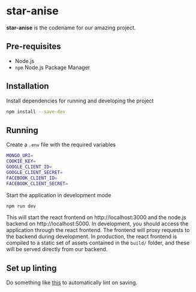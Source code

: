 # star-anise

**star-anise** is the codename for our amazing <insert idea here> project.

## Pre-requisites

- Node.js
- `npm` Node.js Package Manager

## Installation

Install dependencies for running and developing the project

```bash
npm install --save-dev
```

## Running

Create a `.env` file with the required variables

```bash
MONGO_URI=
COOKIE_KEY=
GOOGLE_CLIENT_ID=
GOOGLE_CLIENT_SECRET=
FACEBOOK_CLIENT_ID=
FACEBOOK_CLIENT_SECRET=
```

Start the application in development mode

```bash
npm run dev
```

This will start the react frontend on http://localhost:3000 and the node.js backend on http://localhost:5000. In development, you should access the application through the react frontend. The frontend will proxy requests to the backend during development. In production, the react frontend is compiled to a static set of assets contained in the `build/` folder, and these will be served directly from our backend.

## Set up linting

Do something like [this](https://daveceddia.com/vscode-use-eslintrc/) to automatically lint on saving.
